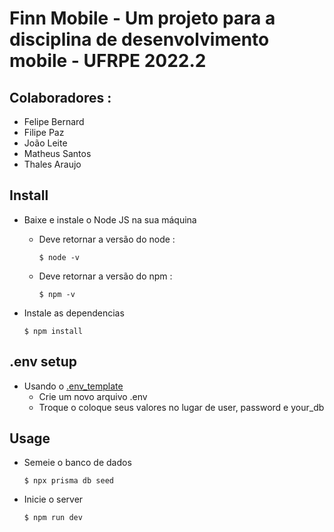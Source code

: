 # Finn Mobile - Um projeto para a disciplina de desenvolvimento mobile - UFRPE 2022.2

## Colaboradores :

- Felipe Bernard
- Filipe Paz
- João Leite
- Matheus Santos
- Thales Araujo

## Install

- Baixe e instale o Node JS na sua máquina

  - Deve retornar a versão do node :
    ```shell
    $ node -v
    ```
  - Deve retornar a versão do npm :
    ```shell
    $ npm -v
    ```

- Instale as dependencias
  ```shell
  $ npm install
  ```

## .env setup

- Usando o [.env_template](.env_template)
  - Crie um novo arquivo .env
  - Troque o coloque seus valores no lugar de user, password e your_db

## Usage

- Semeie o banco de dados
  ```shell
  $ npx prisma db seed
  ```
- Inicie o server
  ```shell
  $ npm run dev
  ```
